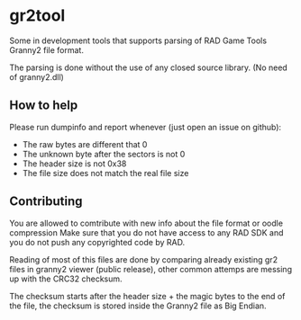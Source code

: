 # gr2tool
Some in development tools that supports parsing of RAD Game Tools Granny2 file format.

The parsing is done without the use of any closed source library. (No need of granny2.dll)

## How to help
Please run dumpinfo  and report whenever (just open an issue on github):
- The raw bytes are different that 0
- The unknown byte after the sectors is not 0
- The header size is not 0x38
- The file size does not match the real file size

## Contributing
You are allowed to comtribute with new info about the file format or oodle compression
Make sure that you do not have access to any RAD SDK and you do not push any copyrighted code by RAD.

Reading of most of this files are done by comparing already existing gr2 files in granny2 viewer (public release),
other common attemps are messing up with the CRC32 checksum.

The checksum starts after the header size + the magic bytes to the end of the file, the checksum is stored inside the
Granny2 file as Big Endian.

